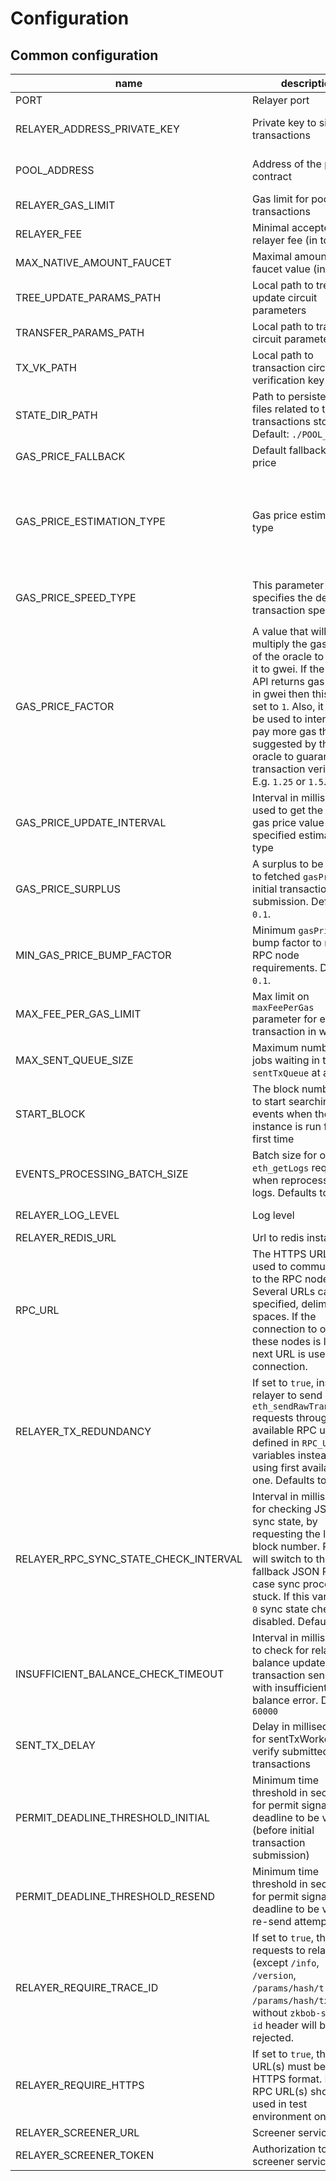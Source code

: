 # Configuration

## Common configuration

| name | description | value |
| - | - | - |
| PORT | Relayer port | integer |
| RELAYER_ADDRESS_PRIVATE_KEY | Private key to sign pool transactions | hexadecimal prefixed with "0x" |
| POOL_ADDRESS | Address of the pool contract | hexadecimal prefixed with "0x" |
| RELAYER_GAS_LIMIT | Gas limit for pool transactions | integer |
| RELAYER_FEE | Minimal accepted relayer fee (in tokens | integer |
| MAX_NATIVE_AMOUNT_FAUCET | Maximal amount of faucet value (in ETH) | integer |
| TREE_UPDATE_PARAMS_PATH | Local path to tree update circuit parameters | string |
| TRANSFER_PARAMS_PATH | Local path to transfer circuit parameters | string |
| TX_VK_PATH | Local path to transaction circuit verification key | string |
| STATE_DIR_PATH | Path to persistent state files related to tree and transactions storage. Default: `./POOL_STATE` | string |
| GAS_PRICE_FALLBACK | Default fallback gas price | integer |
| GAS_PRICE_ESTIMATION_TYPE | Gas price estimation type | `web3` / `gas-price-oracle` / `eip1559-gas-estimation` / `polygon-gasstation-v2` |
| GAS_PRICE_SPEED_TYPE | This parameter specifies the desirable transaction speed | `instant` / `fast` / `standard` / `low` |
| GAS_PRICE_FACTOR | A value that will multiply the gas price of the oracle to convert it to gwei. If the oracle API returns gas prices in gwei then this can be set to `1`. Also, it could be used to intentionally pay more gas than suggested by the oracle to guarantee the transaction verification. E.g. `1.25` or `1.5`. | integer |
| GAS_PRICE_UPDATE_INTERVAL | Interval in milliseconds used to get the updated gas price value using specified estimation type | integer |
| GAS_PRICE_SURPLUS | A surplus to be added to fetched `gasPrice` on initial transaction submission. Default `0.1`. | float |
| MIN_GAS_PRICE_BUMP_FACTOR | Minimum `gasPrice` bump factor to meet RPC node requirements. Default `0.1`. | float |
| MAX_FEE_PER_GAS_LIMIT | Max limit on `maxFeePerGas` parameter for each transaction in wei | integer |
| MAX_SENT_QUEUE_SIZE | Maximum number of jobs waiting in the `sentTxQueue` at a time. | integer |
| START_BLOCK | The block number used to start searching for events when the relayer instance is run for the first time | integer
| EVENTS_PROCESSING_BATCH_SIZE | Batch size for one `eth_getLogs` request when reprocessing old logs. Defaults to `10000` | integer
| RELAYER_LOG_LEVEL | Log level | Winston log level |
| RELAYER_REDIS_URL | Url to redis instance | URL |
| RPC_URL | The HTTPS URL(s) used to communicate to the RPC nodes. Several URLs can be specified, delimited by spaces. If the connection to one of these nodes is lost the next URL is used for connection. | URL |
| RELAYER_TX_REDUNDANCY | If set to `true`, instructs relayer to send `eth_sendRawTransaction` requests through all available RPC urls defined in `RPC_URL` variables instead of using first available one. Defaults to `false` | boolean |
| RELAYER_RPC_SYNC_STATE_CHECK_INTERVAL | Interval in milliseconds for checking JSON RPC sync state, by requesting the latest block number. Relayer will switch to the fallback JSON RPC in case sync process is stuck. If this variable is `0` sync state check is disabled. Defaults to `0`  | integer |
| INSUFFICIENT_BALANCE_CHECK_TIMEOUT | Interval in milliseconds to check for relayer balance update if transaction send failed with insufficient balance error. Default `60000` | integer |
| SENT_TX_DELAY | Delay in milliseconds for sentTxWorker to verify submitted transactions | integer |
| PERMIT_DEADLINE_THRESHOLD_INITIAL | Minimum time threshold in seconds for permit signature deadline to be valid (before initial transaction submission) | integer |
| PERMIT_DEADLINE_THRESHOLD_RESEND | Minimum time threshold in seconds for permit signature deadline to be valid (for re-send attempts) | integer |
| RELAYER_REQUIRE_TRACE_ID | If set to `true`, then requests to relayer (except `/info`, `/version`, `/params/hash/tree`, `/params/hash/tx`) without `zkbob-support-id` header will be rejected. | boolean |
| RELAYER_REQUIRE_HTTPS | If set to `true`, then RPC URL(s) must be in HTTPS format. HTTP RPC URL(s) should be used in test environment only. | boolean |
| RELAYER_SCREENER_URL | Screener service URL | URL |
| RELAYER_SCREENER_TOKEN | Authorization token for screener service | string |
